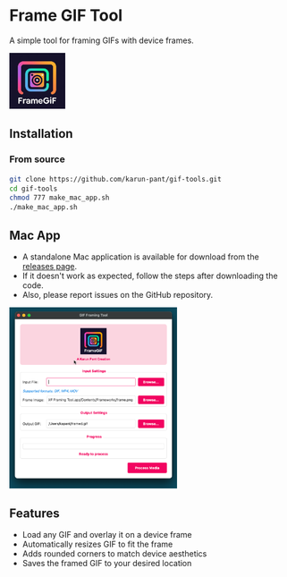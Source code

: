 # Frame GIF Tool

A simple tool for framing GIFs with device frames.

<img src="logo.png" width="100" alt="Logo">

## Installation

### From source

```bash
git clone https://github.com/karun-pant/gif-tools.git
cd gif-tools
chmod 777 make_mac_app.sh
./make_mac_app.sh
```

## Mac App

- A standalone Mac application is available for download from the [releases page](https://github.com/karun-pant/gif-tools/releases).
- If it doesn't work as expected, follow the steps after downloading the code.
- Also, please report issues on the GitHub repository.



<img src="preview.png" width="300" alt="App Preview">

## Features

- Load any GIF and overlay it on a device frame
- Automatically resizes GIF to fit the frame
- Adds rounded corners to match device aesthetics
- Saves the framed GIF to your desired location